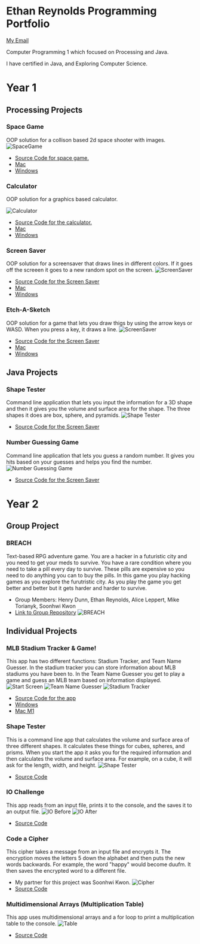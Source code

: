 # Ethan Reynolds Programming Portfolio
[My Email](mailto:ereynolds2364@gmail.com)

Computer Programming 1 which focused on Processing and Java.

I have certified in Java, and Exploring Computer Science.

# Year 1

## Processing Projects

### Space Game
OOP solution for a collison based 2d space shooter with images.
![SpaceGame](https://github.com/SFgiantsfan/Programming-Portfolio-2021-2022/blob/gh-pages/Images/SpaceGame2022.png?raw=true)
* [Source Code for space game.](https://github.com/SFgiantsfan/Programming-Portfolio-2021-2022/blob/gh-pages/src/SpaceGame.zip)
* [Mac](https://github.com/SFgiantsfan/Programming-Portfolio-2021-2022/tree/gh-pages/app/SpaceGamemacos-x86_64)
* [Windows](https://github.com/SFgiantsfan/Programming-Portfolio-2021-2022/tree/gh-pages/app/SpaceGamewindows-amd64)

### Calculator 
OOP solution for a graphics based calculator.

![Calculator](https://github.com/SFgiantsfan/Programming-Portfolio-2021-2022/blob/gh-pages/Images/Calculator2022.png?raw=true)
* [Source Code for the calculator.](https://github.com/SFgiantsfan/Programming-Portfolio-2021-2022/blob/gh-pages/src/Calculator.zip)
* [Mac](https://github.com/SFgiantsfan/Programming-Portfolio-2021-2022/tree/gh-pages/app/Calculatormacos-x86_64)
* [Windows](https://github.com/SFgiantsfan/Programming-Portfolio-2021-2022/blob/gh-pages/app/Calculator.exe)

### Screen Saver
OOP solution for a screensaver that draws lines in different colors. If it goes off the screeen it goes to a new random spot on the screen.
![ScreenSaver](https://github.com/SFgiantsfan/Programming-Portfolio-2021-2022/blob/gh-pages/Images/ScreenSaverScreenshot.png?raw=true)
* [Source Code for the Screen Saver](https://github.com/SFgiantsfan/Programming-Portfolio-2021-2022/blob/gh-pages/src/ScreenSaver.zip)
* [Mac](https://github.com/SFgiantsfan/Programming-Portfolio-2021-2022/tree/gh-pages/app/ScreenSavermacos-x86_64)
* [Windows](https://github.com/SFgiantsfan/Programming-Portfolio-2021-2022/blob/gh-pages/app/ScreenSaver.exe)

### Etch-A-Sketch
OOP solution for a game that lets you draw thigs by using the arrow keys or WASD. When you press a key, it draws a line.
![ScreenSaver](https://github.com/SFgiantsfan/Programming-Portfolio-2021-2022/blob/gh-pages/Images/Etch-A-SketchScreenShotNew.png?raw=true)
* [Source Code for the Screen Saver](https://github.com/SFgiantsfan/Programming-Portfolio-2021-2022/blob/gh-pages/src/Etch_A_Sketch.zip)
* [Mac](https://github.com/SFgiantsfan/Programming-Portfolio-2021-2022/tree/gh-pages/app/Etch_A_Sketch.app/Contents)
* [Windows](https://github.com/SFgiantsfan/Programming-Portfolio-2021-2022/blob/gh-pages/app/Etch_A_Sketch.exe)

## Java Projects

### Shape Tester
Command line application that lets you input the information for a 3D shape and then it gives you the volume and surface area for the shape. The three shapes it does are box, sphere, and pyramids.
![Shape Tester](https://github.com/SFgiantsfan/Programming-Portfolio-2021-2022/blob/gh-pages/Images/ShapeTesterScreenShot.png?raw=true)
* [Source Code for the Screen Saver](https://github.com/SFgiantsfan/Programming-Portfolio-2021-2022/blob/gh-pages/src/ShapeTester.zip)

### Number Guessing Game
Command line application that lets you guess a random number. It gives you hits based on your guesses and helps you find the number.
![Number Guessing Game](https://github.com/SFgiantsfan/Programming-Portfolio-2021-2022/blob/gh-pages/Images/NumeberGuessingGameScreenShot.png?raw=true)
* [Source Code for the Screen Saver](https://github.com/SFgiantsfan/Programming-Portfolio-2021-2022/blob/gh-pages/src/NumberGuessingGame.zip)

# Year 2
## Group Project
### BREACH
Text-based RPG adventure game. You are a hacker in a futuristic city and you need to get your meds to survive. You have a rare condition where you need to take a pill every day to survive. These pills are expensive so you need to do anything you can to buy the pills. In this game you play hacking games as you explore the furutristic city. As you play the game you get better and better but it gets harder and harder to survive.
* Group Members: Henry Dunn, Ethan Reynolds, Alice Leppert, Mike Torianyk, Soonhwi Kwon
* [Link to Group Repository](https://github.com/ArtAcapella/RPG_Group_Project)
![BREACH]()

## Individual Projects
### MLB Stadium Tracker & Game!
This app has two different functions: Stadium Tracker, and Team Name Guesser. In the stadium tracker you can store information about MLB stadiums you have been to. In the Team Name Guesser you get to play a game and guess an MLB team based on information displayed.
![Start Screen](https://github.com/SFgiantsfan/Programming-Portfolio-2021-2022/blob/gh-pages/Images/MLB%20App%20Start%20Screen.PNG?raw=true)
![Team Name Guesser](https://github.com/SFgiantsfan/Programming-Portfolio-2021-2022/blob/gh-pages/Images/Team%20Name%20Guesser.PNG?raw=true)
![Stadium Tracker](https://github.com/SFgiantsfan/Programming-Portfolio-2021-2022/blob/gh-pages/Images/Stadium%20Tracker.PNG?raw=true)
* [Source Code for the app](https://github.com/SFgiantsfan/Programming-Portfolio-2021-2022/blob/gh-pages/src/Individual_Project.zip)
* [Windows](https://github.com/SFgiantsfan/Programming-Portfolio-2021-2022/blob/gh-pages/app/MLBAppWindows.zip)
* [Mac M1](https://github.com/SFgiantsfan/Programming-Portfolio-2021-2022/blob/gh-pages/app/MLBAppMac.zip)

### Shape Tester
This is a command line app that calculates the volume and surface area of three different shapes. It calculates these things for cubes, spheres, and prisms. When you start the app it asks you for the required information and then calculates the volume and surface area. For example, on a cube, it will ask for the length, width, and height.
![Shape Tester]()
* [Source Code]()

### IO Challenge
This app reads from an input file, prints it to the console, and the saves it to an output file.
![IO Before]()
![IO After]()
* [Source Code]()

### Code a Cipher
This cipher takes a message from an input file and encrypts it. The encryption moves the letters 5 down the alphabet and then puts the new words backwards. For example, the word "happy" would become duufm. It then saves the encrypted word to a different file.
* My partner for this project was Soonhwi Kwon.
![Cipher]()
* [Source Code]()

### Multidimensional Arrays (Multiplication Table)
This app uses multidimensional arrays and a for loop to print a multiplication table to the console.
![Table]()
* [Source Code]()
